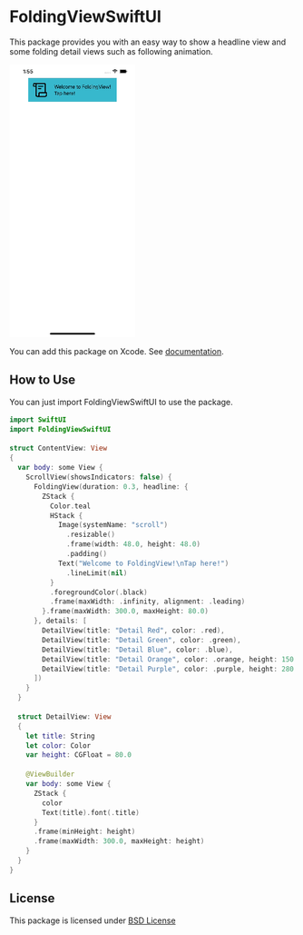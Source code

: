 # FoldingViewSwiftUI

This package provides you with an easy way to show a headline view and some folding detail views such as following animation.

![FoldingView Demo](FoldingView.gif "FoldingView Demo")

You can add this package on Xcode.
See [documentation](https://developer.apple.com/documentation/swift_packages/adding_package_dependencies_to_your_app).


## How to Use

You can just import FoldingViewSwiftUI to use the package.

```swift
import SwiftUI
import FoldingViewSwiftUI

struct ContentView: View
{
  var body: some View {
    ScrollView(showsIndicators: false) {
      FoldingView(duration: 0.3, headline: {
        ZStack {
          Color.teal
          HStack {
            Image(systemName: "scroll")
              .resizable()
              .frame(width: 48.0, height: 48.0)
              .padding()
            Text("Welcome to FoldingView!\nTap here!")
              .lineLimit(nil)
          }
          .foregroundColor(.black)
          .frame(maxWidth: .infinity, alignment: .leading)
        }.frame(maxWidth: 300.0, maxHeight: 80.0)
      }, details: [
        DetailView(title: "Detail Red", color: .red),
        DetailView(title: "Detail Green", color: .green),
        DetailView(title: "Detail Blue", color: .blue),
        DetailView(title: "Detail Orange", color: .orange, height: 150.0),
        DetailView(title: "Detail Purple", color: .purple, height: 280.0),
      ])
    }
  }

  struct DetailView: View
  {
    let title: String
    let color: Color
    var height: CGFloat = 80.0

    @ViewBuilder
    var body: some View {
      ZStack {
        color
        Text(title).font(.title)
      }
      .frame(minHeight: height)
      .frame(maxWidth: 300.0, maxHeight: height)
    }
  }
}
```

## License

This package is licensed under [BSD License](LICENSE)
